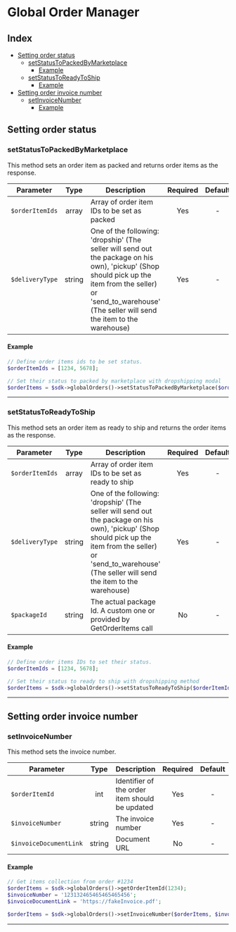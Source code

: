 # Global Order Manager

## Index

  - [Setting order status](#setting-order-status)
    - [setStatusToPackedByMarketplace](#setstatustopackedbymarketplace)
      - [Example](#example)
    - [setStatusToReadyToShip](#setstatustoreadytoship)
      - [Example](#example-1)
  - [Setting order invoice number](#setting-order-invoice-number)
    - [setInvoiceNumber](#setinvoicenumber)
      - [Example](#example-2)
  

## Setting order status

### setStatusToPackedByMarketplace

This method sets an order item as packed and returns order items as the response.

| Parameter | Type | Description | Required | Default |
| --------- | :----: | ----------- | :--------: | :-------: |
| `$orderItemIds` | array | Array of order item IDs to be set as packed | Yes | - |
| `$deliveryType` | string | One of the following: 'dropship' (The seller will send out the package on his own), 'pickup' (Shop should pick up the item from the seller) or 'send_to_warehouse' (The seller will send the item to the warehouse) | Yes | - |

#### Example

```php
// Define order items ids to be set status.
$orderItemIds = [1234, 5678];

// Set their status to packed by marketplace with dropshipping modal
$orderItems = $sdk->globalOrders()->setStatusToPackedByMarketplace($orderItems, 'dropship');
```
--------------

### setStatusToReadyToShip

This method sets an order item as ready to ship and returns the order items as the response.

| Parameter | Type | Description | Required | Default |
| --------- | :----: | ----------- | :--------: | :-------: |
| `$orderItemIds` | array | Array of order item IDs to be set as ready to ship | Yes | - |
| `$deliveryType` | string | One of the following: 'dropship' (The seller will send out the package on his own), 'pickup' (Shop should pick up the item from the seller) or 'send_to_warehouse' (The seller will send the item to the warehouse) | Yes | - |
| `$packageId` | string | The actual package Id. A custom one or provided by GetOrderItems call | No | - |

#### Example

```php
// Define order items IDs to set their status.
$orderItemIds = [1234, 5678];

// Set their status to ready to ship with dropshipping method
$orderItems = $sdk->globalOrders()->setStatusToReadyToShip($orderItemIds, 'dropship', 'packageId');
```
--------------

## Setting order invoice number

### setInvoiceNumber

This method sets the invoice number.

| Parameter | Type | Description | Required | Default |
| --------- | :----: | ----------- | :--------: | :-------: |
| `$orderItemId` | int | Identifier of the order item should be updated | Yes | - |
| `$invoiceNumber` | string | The invoice number | Yes | - |
| `$invoiceDocumentLink` | string | Document URL | No | - |

#### Example

```php
// Get items collection from order #1234
$orderItems = $sdk->globalOrders()->getOrderItemId(1234);
$invoiceNumber = '123132465465465465456';
$invoiceDocumentLink = 'https://fakeInvoice.pdf';

$orderItems = $sdk->globalOrders()->setInvoiceNumber($orderItems, $invoiceNumber, $invoiceDocumentLink);
```
--------------
